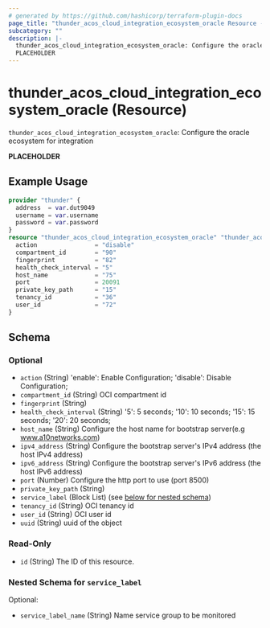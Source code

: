 ```yaml
---
# generated by https://github.com/hashicorp/terraform-plugin-docs
page_title: "thunder_acos_cloud_integration_ecosystem_oracle Resource - terraform-provider-thunder"
subcategory: ""
description: |-
  thunder_acos_cloud_integration_ecosystem_oracle: Configure the oracle ecosystem for integration
  PLACEHOLDER
---
```


# thunder_acos_cloud_integration_ecosystem_oracle (Resource)

`thunder_acos_cloud_integration_ecosystem_oracle`: Configure the oracle ecosystem for integration

__PLACEHOLDER__

## Example Usage

```terraform
provider "thunder" {
  address  = var.dut9049
  username = var.username
  password = var.password
}
resource "thunder_acos_cloud_integration_ecosystem_oracle" "thunder_acos_cloud_integration_ecosystem_oracle" {
  action                = "disable"
  compartment_id        = "90"
  fingerprint           = "82"
  health_check_interval = "5"
  host_name             = "75"
  port                  = 20091
  private_key_path      = "15"
  tenancy_id            = "36"
  user_id               = "72"
}
```

<!-- schema generated by tfplugindocs -->
## Schema

### Optional

- `action` (String) 'enable': Enable Configuration; 'disable': Disable Configuration;
- `compartment_id` (String) OCI compartment  id
- `fingerprint` (String)
- `health_check_interval` (String) '5': 5 seconds; '10': 10 seconds; '15': 15 seconds; '20': 20 seconds;
- `host_name` (String) Configure the host name for bootstrap server(e.g www.a10networks.com)
- `ipv4_address` (String) Configure the bootstrap server's IPv4 address (the host IPv4 address)
- `ipv6_address` (String) Configure the bootstrap server's IPv6 address (the host IPv6 address)
- `port` (Number) Configure the http port to use (port 8500)
- `private_key_path` (String)
- `service_label` (Block List) (see [below for nested schema](#nestedblock--service_label))
- `tenancy_id` (String) OCI tenancy  id
- `user_id` (String) OCI user id
- `uuid` (String) uuid of the object

### Read-Only

- `id` (String) The ID of this resource.

<a id="nestedblock--service_label"></a>
### Nested Schema for `service_label`

Optional:

- `service_label_name` (String) Name service group to be monitored


